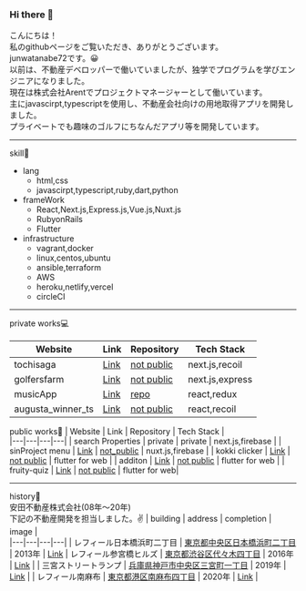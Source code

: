 ### Hi there 👋

こんにちは！  
私のgithubページをご覧いただき、ありがとうございます。  
junwatanabe72です。😀  
以前は、不動産デベロッパーで働いていましたが、独学でプログラムを学びエンジニアになりました。    
現在は株式会社Arentでプロジェクトマネージャーとして働いています。  
主にjavascirpt,typescriptを使用し、不動産会社向けの用地取得アプリを開発しました。  
プライベートでも趣味のゴルフにちなんだアプリ等を開発しています。

***
skill📖  
- lang
  - html,css
  - javascirpt,typescript,ruby,dart,python
- frameWork
  - React,Next.js,Express.js,Vue.js,Nuxt.js
  - RubyonRails
  - Flutter
- infrastructure
  - vagrant,docker
  - linux,centos,ubuntu
  - ansible,terraform
  - AWS
  - heroku,netlify,vercel
  - circleCI
 ***
 private works💻  
 
| Website | Link | Repository | Tech Stack |  
|---|---|---|---|
|  tochisaga  |  [Link](https://tochisaga.com/)   |  [not public](https://tochisaga.com/) |  next.js,recoil  |
|  golfersfarm  |  [Link](https://golfersfarm.com/)   |  [not public](https://golfersfarm.com/) |  next.js,express  |
|  musicApp |  [Link](https://kyokuate.netlify.app/)   |  [repo](https://github.com/junwatanabe72/musicApp)   |  react,redux  |
|  augusta_winner_ts  |  [Link](https://augusta-winner.vercel.app/)   |  [not public](https://augusta-winner.vercel.app/)   |  react,recoil  | 
   
public works📱
| Website | Link | Repository | Tech Stack |  
|---|---|---|---|
|  search Properties  |  private   |  private   |  next.js,firebase  |
|  sinProject menu  |  [Link](https://menu.sinproapps.com/)   |  [not_public](https://menu.sinproapps.com/)   |  nuxt.js,firebase  |
|  kokki clicker  |  [Link](https://sinproject.net/teams/kokki-clicker/#/)   |  [not public](https://sinproject.net/teams/kokki-clicker/#/) |  flutter for web |
|  additon  |  [Link](https://sinproject.net/teams/addition/#/)   |  [not public](https://sinproject.net/teams/addition/#/) |  flutter for web |
|  fruity-quiz  |  [Link](https://sinproject.net/teams/fruity-quiz/#/)   |  [not public](https://sinproject.net/teams/fruity-quiz/#/) |  flutter for web|



***
history👣  
安田不動産株式会社(08年〜20年)  
下記の不動産開発を担当しました。✌️ 
| building | address | completion | image |    
|---|---|---|---|
|  レフィール日本橋浜町二丁目 |  [東京都中央区日本橋浜町二丁目](https://www.google.com/maps/place/%E3%80%92103-0007+%E6%9D%B1%E4%BA%AC%E9%83%BD%E4%B8%AD%E5%A4%AE%E5%8C%BA%E6%97%A5%E6%9C%AC%E6%A9%8B%E6%B5%9C%E7%94%BA%EF%BC%92%E4%B8%81%E7%9B%AE%EF%BC%92%EF%BC%94%E2%88%92%EF%BC%91%EF%BC%90/@35.6859716,139.7862617,17z/data=!3m1!4b1!4m5!3m4!1s0x60188948abbf9a35:0xc2d7fe1b4759349c!8m2!3d35.6859716!4d139.7884504)   | 2013年  | [Link](http://www.yasuda-re.co.jp/business/housing_sale/s_detail09.html)
|  レフィール参宮橋ヒルズ  |  [東京都渋谷区代々木四丁目](https://www.google.com/maps/place/%E3%80%92151-0053+%E6%9D%B1%E4%BA%AC%E9%83%BD%E6%B8%8B%E8%B0%B7%E5%8C%BA%E4%BB%A3%E3%80%85%E6%9C%A8%EF%BC%94%E4%B8%81%E7%9B%AE%EF%BC%95%EF%BC%91%E2%88%92%EF%BC%95/@35.6779348,139.688983,17z/data=!3m1!4b1!4m5!3m4!1s0x60188ccb4b8a4037:0x4b65d47c85b77348!8m2!3d35.6779348!4d139.6911717)   |  2016年 | [Link](http://www.yasuda-re.co.jp/business/housing_sale/s_detail06.html) |
|  三宮ストリートランプ  |  [兵庫県神戸市中央区三宮町一丁目](https://www.google.com/maps/place/%E7%A5%9E%E6%88%B8%E7%89%9B+%E3%82%B9%E3%83%86%E3%83%BC%E3%82%AD+%E9%89%84%E6%9D%BF%E7%84%BC%E3%81%8D+%E5%90%89%E7%A5%A5%E5%90%89+%E4%B8%89%E5%AE%AE%E4%B8%AD%E5%A4%AE%E5%BA%97/@34.6913526,135.1938262,21z/data=!3m1!5s0x60008efafd8cb1e3:0x9effae073d2ebeab!4m5!3m4!1s0x60008ef0f4a4b707:0x32e7facce2b5f47b!8m2!3d34.6911949!4d135.1939324)   | 2019年 | [Link](http://www.yasuda-re.co.jp/business/building/b_detail17.html)   |
|  レフィール南麻布  |  [東京都港区南麻布四丁目](https://www.google.com/maps/place/%E3%80%92106-0047+%E6%9D%B1%E4%BA%AC%E9%83%BD%E6%B8%AF%E5%8C%BA%E5%8D%97%E9%BA%BB%E5%B8%83%EF%BC%94%E4%B8%81%E7%9B%AE%EF%BC%99+%E3%83%8F%E3%82%A6%E3%82%B9%EF%BC%A2/@35.6490874,139.7273736,21z/data=!4m5!3m4!1s0x60188b0b85fe7fc9:0x172a1dc1d8c8ac25!8m2!3d35.6491756!4d139.7272283)   | 2020年 | [Link](http://www.yasuda-re.co.jp/business/housing_sale/s_detail30.html)   |
